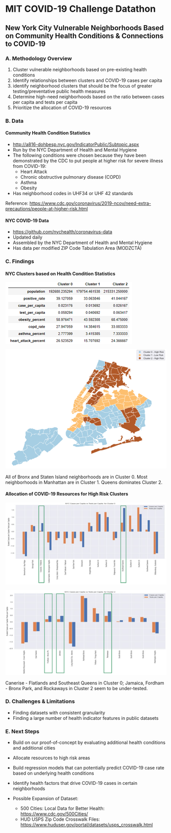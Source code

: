 # MIT COVID-19 Challenge Datathon

## New York City Vulnerable Neighborhoods Based on Community Health Conditions & Connections to COVID-19

###  A. Methodology Overview

1. Cluster vulnerable neighborhoods based on pre-existing health conditions
2. Identify relationships between clusters and COVID-19 cases per capita
3. identify neighborhood clusters that should be the focus of greater testing/preventative public health measures
4. Determine high-need neighborhoods based on the ratio between cases per capita and tests per capita
5. Prioritize the allocation of COVID-19 resources

###  B. Data

#### Community Health Condition Statistics

* http://a816-dohbesp.nyc.gov/IndicatorPublic/Subtopic.aspx
* Run by the NYC Department of Health and Mental Hygiene
* The following conditions were chosen because they have been demonstrated by the CDC to put people at higher risk for severe illness from COVID-19:
  * Heart Attack
  * Chronic obstructive pulmonary disease (COPD)
  * Asthma
  * Obesity
* Has neighborhood codes in UHF34 or UHF 42 standards

Reference: https://www.cdc.gov/coronavirus/2019-ncov/need-extra-precautions/people-at-higher-risk.html

#### NYC COVID-19 Data
* https://github.com/nychealth/coronavirus-data
* Updated daily
* Assembled by the NYC Department of Health and Mental Hygiene
* Has data per modified ZIP Code Tabulation Area (MODZCTA)

###  C. Findings

#### NYC Clusters based on Health Condition Statistics
![NYC Clusters](https://github.com/nqtri/mit_covid19_challenge/blob/master/img/cluster.png)

![NYC Cluster Map](https://github.com/nqtri/mit_covid19_challenge/blob/master/img/nyc_clustermap.png)

All of Bronx and Staten Island neighborhoods are in Cluster 0. Most neighborhoods in Manhattan are in Cluster 1. Queens dominates Cluster 2.


#### Allocation of COVID-19 Resources for High Risk Clusters

![Cluser 0](https://github.com/nqtri/mit_covid19_challenge/blob/master/img/cluster0.png)

![Cluster 2](https://github.com/nqtri/mit_covid19_challenge/blob/master/img/cluster2.png)

Canerise - Flatlands and Southeast Queens in Cluster 0; Jamaica, Fordham - Bronx Park, and Rockaways in Cluster 2 seem to be under-tested.

###  D. Challenges & Limitations

* Finding datasets with consistent granularity
* Finding a large number of health indicator features in public datasets

###  E. Next Steps

* Build on our proof-of-concept by evaluating additional health conditions and
additional cities
* Allocate resources to high risk areas
* Build regression models that can potentially predict COVID-19 case rate
based on underlying health conditions
* Identify health factors that drive COVID-19 cases in certain neighborhoods

* Possible Expansion of Dataset:
  * 500 Cities: Local Data for Better Health: https://www.cdc.gov/500Cities/
  * HUD USPS Zip Code Crosswalk Files: https://www.huduser.gov/portal/datasets/usps_crosswalk.html
 
